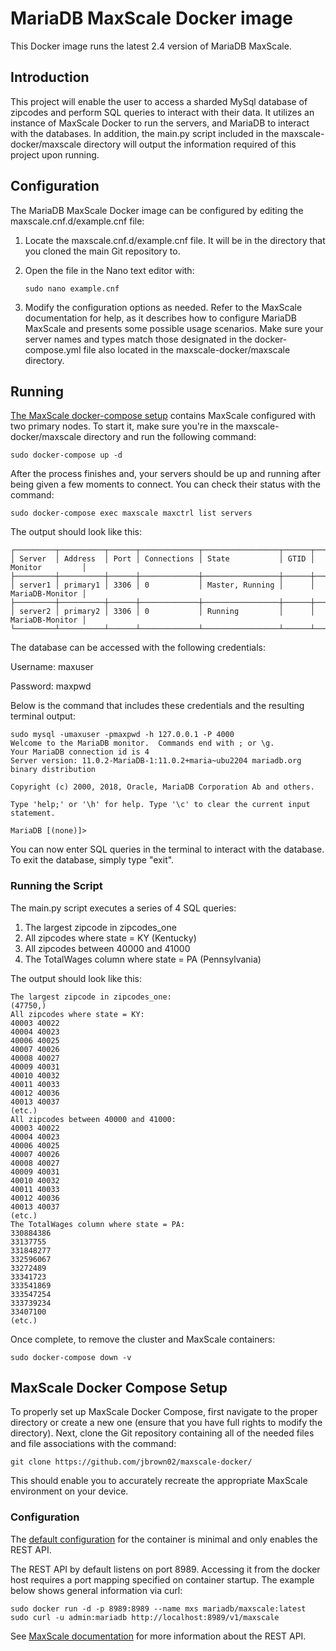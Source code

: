 # MariaDB MaxScale Docker image

This Docker image runs the latest 2.4 version of MariaDB MaxScale.

## Introduction
This project will enable the user to access a sharded MySql database of zipcodes and perform SQL queries to interact with their data. It utilizes an instance of MaxScale Docker to run the servers, and MariaDB to interact with the databases. In addition, the main.py script included in the maxscale-docker/maxscale directory will output the information required of this project upon running.

## Configuration
The MariaDB MaxScale Docker image can be configured by editing the maxscale.cnf.d/example.cnf file:

1. Locate the maxscale.cnf.d/example.cnf file. It will be in the directory that you cloned the main Git repository to.
2. Open the file in the Nano text editor with:
   
   ```
   sudo nano example.cnf
   ```
   
3. Modify the configuration options as needed. Refer to the MaxScale documentation for help, as it describes how to configure MariaDB MaxScale and presents some possible usage scenarios. Make sure your server names and types match those designated in the docker-compose.yml file also located in the maxscale-docker/maxscale directory.

## Running
[The MaxScale docker-compose setup](./maxscale/docker-compose.yml) contains MaxScale configured with two primary nodes. To start it, make sure you're in the maxscale-docker/maxscale directory and run the following command:

```
sudo docker-compose up -d
```

After the process finishes and, your servers should be up and running after being given a few moments to connect. You can check their status with the command:

```
sudo docker-compose exec maxscale maxctrl list servers
```

The output should look like this:

```
┌─────────┬──────────┬──────┬─────────────┬─────────────────┬──────┬─────────────────┐                                                                    
│ Server  │ Address  │ Port │ Connections │ State           │ GTID │ Monitor         │                                                                    
├─────────┼──────────┼──────┼─────────────┼─────────────────┼──────┼─────────────────┤                                                                    
│ server1 │ primary1 │ 3306 │ 0           │ Master, Running │      │ MariaDB-Monitor │
├─────────┼──────────┼──────┼─────────────┼─────────────────┼──────┼─────────────────┤                                                                    
│ server2 │ primary2 │ 3306 │ 0           │ Running         │      │ MariaDB-Monitor │
└─────────┴──────────┴──────┴─────────────┴─────────────────┴──────┴─────────────────┘  
```

The  database can be accessed with the following credentials:

Username: maxuser

Password: maxpwd

Below is the command that includes these credentials and the resulting terminal output:

```
sudo mysql -umaxuser -pmaxpwd -h 127.0.0.1 -P 4000
Welcome to the MariaDB monitor.  Commands end with ; or \g.
Your MariaDB connection id is 4
Server version: 11.0.2-MariaDB-1:11.0.2+maria~ubu2204 mariadb.org binary distribution

Copyright (c) 2000, 2018, Oracle, MariaDB Corporation Ab and others.

Type 'help;' or '\h' for help. Type '\c' to clear the current input statement.

MariaDB [(none)]>
```

You can now enter SQL queries in the terminal to interact with the database. To exit the database, simply type "exit".

### Running the Script
The main.py script executes a series of 4 SQL queries:

1. The largest zipcode in zipcodes_one
2. All zipcodes where state = KY (Kentucky)
3. All zipcodes between 40000 and 41000 
4. The TotalWages column where state = PA (Pennsylvania)

The output should look like this:

```
The largest zipcode in zipcodes_one:
(47750,)
All zipcodes where state = KY:
40003 40022
40004 40023
40006 40025
40007 40026
40008 40027
40009 40031
40010 40032
40011 40033
40012 40036
40013 40037
(etc.)
All zipcodes between 40000 and 41000:
40003 40022
40004 40023
40006 40025
40007 40026
40008 40027
40009 40031
40010 40032
40011 40033
40012 40036
40013 40037
(etc.)
The TotalWages column where state = PA:
330884386 
33137755 
331848277 
332596067 
33272489 
33341723 
333541869 
333547254 
333739234 
33407100 
(etc.)
```

Once complete, to remove the cluster and MaxScale containers:

```
sudo docker-compose down -v
```

## MaxScale Docker Compose Setup
To properly set up MaxScale Docker Compose, first navigate to the proper directory or create a new one (ensure that you have full rights to modify the directory). Next, clone the Git repository containing all of the needed files and file associations with the command:

```
git clone https://github.com/jbrown02/maxscale-docker/
```

This should enable you to accurately recreate the appropriate MaxScale environment on your device.

### Configuration

The [default configuration](maxscale/maxscale.cnf) for the container is minimal
and only enables the REST API.

The REST API by default listens on port 8989. Accessing it from the docker host requires a port mapping specified on container startup. The example below shows general information via curl:

```
sudo docker run -d -p 8989:8989 --name mxs mariadb/maxscale:latest
sudo curl -u admin:mariadb http://localhost:8989/v1/maxscale
```

See [MaxScale documentation](https://github.com/mariadb-corporation/MaxScale/blob/2.4/Documentation/REST-API/API.md) for more information about the REST API.
